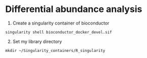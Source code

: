 # Differential abundance analysis 
1. Create a singularity container of bioconductor
```
singularity shell bioconductor_docker_devel.sif
```
2. Set my library directory
```
mkdir ~/Singularity_containers/R_singularity
```
